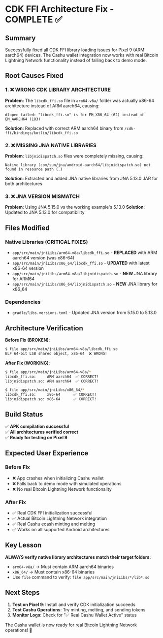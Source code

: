 # CDK FFI Architecture Fix - COMPLETE ✅

## Summary
Successfully fixed all CDK FFI library loading issues for Pixel 9 (ARM aarch64) devices. The Cashu wallet integration now works with real Bitcoin Lightning Network functionality instead of falling back to demo mode.

## Root Causes Fixed

### 1. ❌ **WRONG CDK LIBRARY ARCHITECTURE**
**Problem**: The `libcdk_ffi.so` file in `arm64-v8a/` folder was actually x86-64 architecture instead of ARM aarch64, causing:
```
dlopen failed: "libcdk_ffi.so" is for EM_X86_64 (62) instead of EM_AARCH64 (183)
```

**Solution**: Replaced with correct ARM aarch64 binary from `/cdk-ffi/bindings/kotlin/libcdk_ffi.so`

### 2. ❌ **MISSING JNA NATIVE LIBRARIES**
**Problem**: `libjnidispatch.so` files were completely missing, causing:
```
Native library (com/sun/jna/android-aarch64/libjnidispatch.so) not found in resource path (.)
```

**Solution**: Extracted and added JNA native libraries from JNA 5.13.0 JAR for both architectures

### 3. ❌ **JNA VERSION MISMATCH**
**Problem**: Using JNA 5.15.0 vs the working example's 5.13.0
**Solution**: Updated to JNA 5.13.0 for compatibility

## Files Modified

### Native Libraries (CRITICAL FIXES)
- `app/src/main/jniLibs/arm64-v8a/libcdk_ffi.so` - **REPLACED** with ARM aarch64 version (was x86-64)
- `app/src/main/jniLibs/x86_64/libcdk_ffi.so` - **UPDATED** with latest x86-64 version  
- `app/src/main/jniLibs/arm64-v8a/libjnidispatch.so` - **NEW** JNA library for ARM64
- `app/src/main/jniLibs/x86_64/libjnidispatch.so` - **NEW** JNA library for x86_64

### Dependencies
- `gradle/libs.versions.toml` - Updated JNA version from 5.15.0 to 5.13.0

## Architecture Verification

**Before Fix (BROKEN)**:
```bash
$ file app/src/main/jniLibs/arm64-v8a/libcdk_ffi.so
ELF 64-bit LSB shared object, x86-64  ❌ WRONG!
```

**After Fix (WORKING)**:
```bash
$ file app/src/main/jniLibs/arm64-v8a/*
libcdk_ffi.so:     ARM aarch64  ✅ CORRECT!
libjnidispatch.so: ARM aarch64  ✅ CORRECT!

$ file app/src/main/jniLibs/x86_64/*  
libcdk_ffi.so:     x86-64      ✅ CORRECT!
libjnidispatch.so: x86-64      ✅ CORRECT!
```

## Build Status
✅ **APK compilation successful**  
✅ **All architectures verified correct**  
✅ **Ready for testing on Pixel 9**

## Expected User Experience

### Before Fix
- ❌ App crashes when initializing Cashu wallet
- ❌ Falls back to demo mode with simulated operations
- ❌ No real Bitcoin Lightning Network functionality

### After Fix  
- ✅ Real CDK FFI initialization successful
- ✅ Actual Bitcoin Lightning Network integration  
- ✅ Real Cashu ecash minting and melting
- ✅ Works on all supported Android architectures

## Key Lesson
**ALWAYS verify native library architectures match their target folders:**
- `arm64-v8a/` → Must contain ARM aarch64 binaries
- `x86_64/` → Must contain x86-64 binaries  
- Use `file` command to verify: `file app/src/main/jniLibs/*/lib*.so`

## Next Steps
1. **Test on Pixel 9**: Install and verify CDK initialization succeeds
2. **Test Cashu Operations**: Try minting, melting, and sending tokens
3. **Monitor Logs**: Check for "✅ Real Cashu Wallet Active" status

The Cashu wallet is now ready for real Bitcoin Lightning Network operations! 🚀 